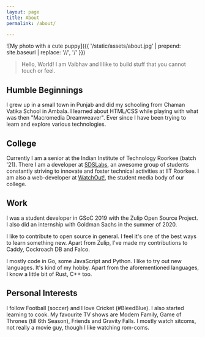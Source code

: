 ```yaml
---
layout: page
title: About
permalink: /about/

---
```


![My photo with a cute puppy]({{ '/static/assets/about.jpg' | prepend: site.baseurl | replace: '//', '/' }})

> Hello, World! I am Vaibhav and I like to build stuff that you cannot touch
> or feel.

## Humble Beginnings

I grew up in a small town in Punjab and did my schooling from Chaman Vatika
School in Ambala. I learned about HTML/CSS while playing with what was then
"Macromedia Dreamweaver". Ever since I have been trying to learn and explore
various technologies.

## College

Currently I am a senior at the Indian Institute of Technology Roorkee (batch '21).
There I am a developer at [SDSLabs](https://sdslabs.co), an awesome group of
students constantly striving to innovate and foster technical activities at
IIT Roorkee. I am also a web-developer at [WatchOut!](http://watchout.iitr.ac.in/),
the student media body of our college.

## Work

I was a student developer in GSoC 2019 with the Zulip Open Source Project.
I also did an internship with Goldman Sachs in the summer of 2020.

I like to contribute to open source in general. I feel it's one of the best
ways to learn something new. Apart from Zulip, I've made my contributions to
Caddy, Cockroach DB and Falco.

I mostly code in Go, some JavaScript and Python. I like to try out new
languages. It's kind of my hobby. Apart from the aforementioned languages,
I know a little bit of Rust, C++ too.

## Personal Interests

I follow Football (soccer) and I love Cricket (#BleedBlue). I also started
learning to cook. My favourite TV shows are Modern Family, Game of Thrones
(till 6th Season), Friends and Gravity Falls. I mostly watch sitcoms, not
really a movie guy, though I like watching rom-coms.
